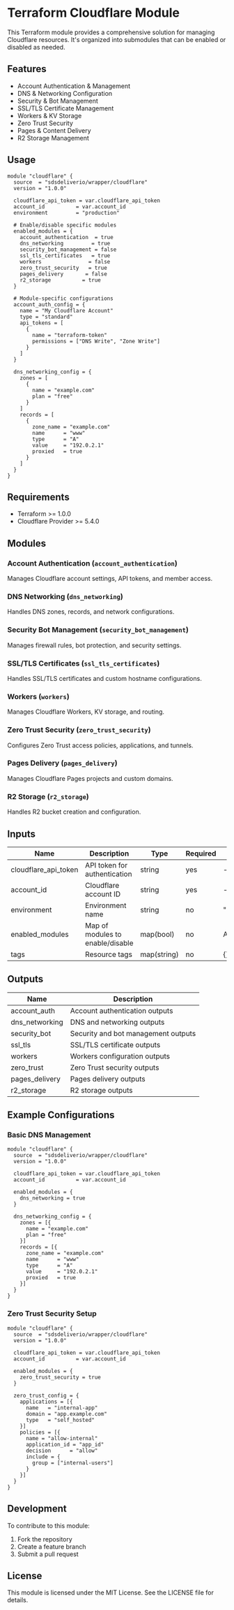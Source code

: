 # Terraform Cloudflare Module

This Terraform module provides a comprehensive solution for managing Cloudflare resources. It's organized into submodules that can be enabled or disabled as needed.

## Features

- Account Authentication & Management
- DNS & Networking Configuration
- Security & Bot Management
- SSL/TLS Certificate Management
- Workers & KV Storage
- Zero Trust Security
- Pages & Content Delivery
- R2 Storage Management

## Usage

```hcl
module "cloudflare" {
  source  = "sdsdeliverio/wrapper/cloudflare"
  version = "1.0.0"

  cloudflare_api_token = var.cloudflare_api_token
  account_id          = var.account_id
  environment         = "production"

  # Enable/disable specific modules
  enabled_modules = {
    account_authentication  = true
    dns_networking         = true
    security_bot_management = false
    ssl_tls_certificates   = true
    workers               = false
    zero_trust_security   = true
    pages_delivery       = false
    r2_storage          = true
  }

  # Module-specific configurations
  account_auth_config = {
    name = "My Cloudflare Account"
    type = "standard"
    api_tokens = [
      {
        name = "terraform-token"
        permissions = ["DNS Write", "Zone Write"]
      }
    ]
  }

  dns_networking_config = {
    zones = [
      {
        name = "example.com"
        plan = "free"
      }
    ]
    records = [
      {
        zone_name = "example.com"
        name      = "www"
        type      = "A"
        value     = "192.0.2.1"
        proxied   = true
      }
    ]
  }
}
```

## Requirements

- Terraform >= 1.0.0
- Cloudflare Provider >= 5.4.0

## Modules

### Account Authentication (`account_authentication`)
Manages Cloudflare account settings, API tokens, and member access.

### DNS Networking (`dns_networking`)
Handles DNS zones, records, and network configurations.

### Security Bot Management (`security_bot_management`)
Manages firewall rules, bot protection, and security settings.

### SSL/TLS Certificates (`ssl_tls_certificates`)
Handles SSL/TLS certificates and custom hostname configurations.

### Workers (`workers`)
Manages Cloudflare Workers, KV storage, and routing.

### Zero Trust Security (`zero_trust_security`)
Configures Zero Trust access policies, applications, and tunnels.

### Pages Delivery (`pages_delivery`)
Manages Cloudflare Pages projects and custom domains.

### R2 Storage (`r2_storage`)
Handles R2 bucket creation and configuration.

## Inputs

| Name | Description | Type | Required | Default |
|------|-------------|------|----------|---------|
| cloudflare_api_token | API token for authentication | string | yes | - |
| account_id | Cloudflare account ID | string | yes | - |
| environment | Environment name | string | no | "production" |
| enabled_modules | Map of modules to enable/disable | map(bool) | no | All true |
| tags | Resource tags | map(string) | no | {} |

## Outputs

| Name | Description |
|------|-------------|
| account_auth | Account authentication outputs |
| dns_networking | DNS and networking outputs |
| security_bot | Security and bot management outputs |
| ssl_tls | SSL/TLS certificate outputs |
| workers | Workers configuration outputs |
| zero_trust | Zero Trust security outputs |
| pages_delivery | Pages delivery outputs |
| r2_storage | R2 storage outputs |

## Example Configurations

### Basic DNS Management
```hcl
module "cloudflare" {
  source  = "sdsdeliverio/wrapper/cloudflare"
  version = "1.0.0"

  cloudflare_api_token = var.cloudflare_api_token
  account_id          = var.account_id

  enabled_modules = {
    dns_networking = true
  }

  dns_networking_config = {
    zones = [{
      name = "example.com"
      plan = "free"
    }]
    records = [{
      zone_name = "example.com"
      name      = "www"
      type      = "A"
      value     = "192.0.2.1"
      proxied   = true
    }]
  }
}
```

### Zero Trust Security Setup
```hcl
module "cloudflare" {
  source  = "sdsdeliverio/wrapper/cloudflare"
  version = "1.0.0"

  cloudflare_api_token = var.cloudflare_api_token
  account_id          = var.account_id

  enabled_modules = {
    zero_trust_security = true
  }

  zero_trust_config = {
    applications = [{
      name   = "internal-app"
      domain = "app.example.com"
      type   = "self_hosted"
    }]
    policies = [{
      name = "allow-internal"
      application_id = "app_id"
      decision      = "allow"
      include = {
        group = ["internal-users"]
      }
    }]
  }
}
```

## Development

To contribute to this module:

1. Fork the repository
2. Create a feature branch
3. Submit a pull request

## License

This module is licensed under the MIT License. See the LICENSE file for details.
